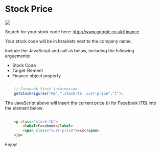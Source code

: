 Stock Price
===============

[![](https://raw.github.com/Claromentis/cla-stock/master/screenshot.png)](https://raw.github.com/Claromentis/cla-stock/master/screenshot.png)

Search for your stock code here: <a href="http://www.google.co.uk/finance">http://www.google.co.uk/finance</a>
 
Your stock code will be in brackets next to the company name.

Include the JavaScript and call as below, including the following arguements:

- Stock Code
- Target Element
- Finance object property

```javascript

	// Facebook Stock information
    getStockFigures("FB",".stock-fb .curr-price","l");

```
The JavaScript above will insert the current price (l) for Facebook (FB) into the element below:

```html
								
	<p class="stock-fb">
		<label>Facebook</label>
		<span class="curr-price">xxx</span>
	</p>

```

Enjoy!